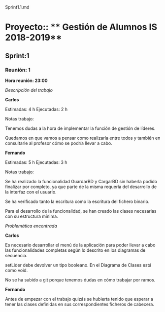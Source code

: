 Sprint1.1.md

# Proyecto:: ** Gestión de Alumnos IS 2018-2019**
 
## Sprint:1

### Reunión: 1

**Hora reunión: 23:00**



_Descripción del trabajo_

**Carlos**

Estimadas: 4 h
Ejecutadas: 2 h

Notas trabajo:

Tenemos dudas a la hora de implementar la función de gestión de líderes.

Quedamos en que vamos a pensar como realizarla entre todos y también en consultarle al profesor cómo se podría llevar a cabo.

	




**Fernando**

Estimadas: 5 h
Ejecutadas: 3 h

Notas trabajo:

Se ha realizado la funcionalidad GuardarBD y CargarBD sin haberla podido finalizar por completo, ya que parte de la misma requería del desarrollo de la interfaz con el usuario.

Se ha verificado tanto la escritura como la escritura del fichero binario.

Para el desarrollo de la funcionalidad, se han creado las clases necesarias con su estructura mínima.

_Problemática encontrada_

**Carlos**

Es necesario desarrollar el menú de la aplicación para poder llevar a cabo las funcionalidades completas según lo descrito en los diagramas de secuencia.

setLider debe devolver un tipo booleano. En el Diagrama de Clases está como void.

No se ha subido a git porque tenemos dudas en cómo trabajar por ramos.

**Fernando**

Antes de empezar con el trabajo quizás se hubierta tenido que esperar a tener las clases definidas en sus correspondientes ficheros de cabecera.
